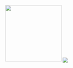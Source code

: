 <img height="180em" src="https://github-readme-stats.vercel.app/api?username=umara25&show_icons=true&theme=tokyonight" />
<img align="center" src="https://github-readme-stats.vercel.app/api/top-langs/?username=umara25&show_icons=true&theme=tokyonight&layout=compact" />
